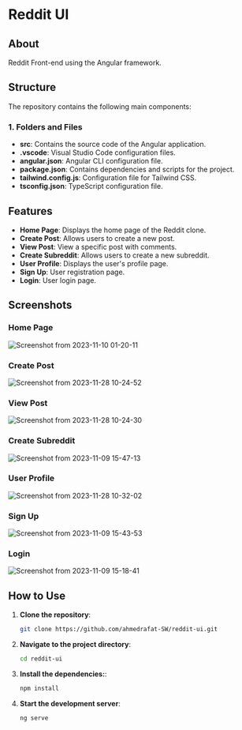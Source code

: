 # Reddit UI

## About

Reddit Front-end using the Angular framework.

## Structure

The repository contains the following main components:

### 1. Folders and Files
- **src**: Contains the source code of the Angular application.
- **.vscode**: Visual Studio Code configuration files.
- **angular.json**: Angular CLI configuration file.
- **package.json**: Contains dependencies and scripts for the project.
- **tailwind.config.js**: Configuration file for Tailwind CSS.
- **tsconfig.json**: TypeScript configuration file.

## Features

- **Home Page**: Displays the home page of the Reddit clone.
- **Create Post**: Allows users to create a new post.
- **View Post**: View a specific post with comments.
- **Create Subreddit**: Allows users to create a new subreddit.
- **User Profile**: Displays the user's profile page.
- **Sign Up**: User registration page.
- **Login**: User login page.

## Screenshots

### Home Page
![Screenshot from 2023-11-10 01-20-11](https://github.com/ahmedrafat-SW/reddit-ui/assets/129176607/65bed692-4f21-4c31-8a72-fa73297e4709)

### Create Post
![Screenshot from 2023-11-28 10-24-52](https://github.com/ahmedrafat-SW/reddit-ui/assets/129176607/e0c4f754-e444-4f80-bb44-93ef54d0a513)
### View Post
![Screenshot from 2023-11-28 10-24-30](https://github.com/ahmedrafat-SW/reddit-ui/assets/129176607/618c8643-7aeb-4815-ba9d-9e69db54f1e6)

### Create Subreddit
![Screenshot from 2023-11-09 15-47-13](https://github.com/ahmedrafat-SW/reddit-ui/assets/129176607/a1cd6d98-f026-44ea-a32f-743a5463ca75)

### User Profile
![Screenshot from 2023-11-28 10-32-02](https://github.com/ahmedrafat-SW/reddit-ui/assets/129176607/dcb6a1fb-3668-4511-9083-b194900dc62e)

### Sign Up
![Screenshot from 2023-11-09 15-43-53](https://github.com/ahmedrafat-SW/reddit-ui/assets/129176607/6016a5d1-4055-43e7-9a15-2e073e466d43)

### Login
![Screenshot from 2023-11-09 15-18-41](https://github.com/ahmedrafat-SW/reddit-ui/assets/129176607/0aeb5d84-d246-45d7-aa14-2bc98f8aff0e)

## How to Use

1. **Clone the repository**:
   ```sh
   git clone https://github.com/ahmedrafat-SW/reddit-ui.git
2. **Navigate to the project directory**:
   ```sh
   cd reddit-ui
3. **Install the dependencies:**:
   ```sh
   npm install
4. **Start the development server**:
   ```sh
   ng serve
